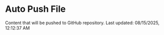 # Auto Push File

Content that will be pushed to GitHub repository.
Last updated: 08/15/2025, 12:12:37 AM